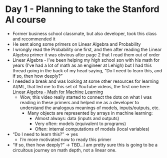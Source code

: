 # Day 1 - Planning to take the Stanford AI course
* Former business school classmate, but also developer, took this class and recommended it
* He sent along some primers on Linear Algebra and Probability
* I wrongly read the Probability one first, and then after reading the Linear Algebra primer it was obvious after page 2 that I read them out of order
* Linear Algebra - I’ve been helping my high school son with his math for years (I’ve had a lot of math as an engineer at Lehigh) but I had this thread going in the back of my head saying, “Do I need to learn this, and if so, then how deeply?” 
* I needed a break and was looking at some other resources for learning AI/ML, that led me to this set of YouTube videos, the first one here: [Linear Algebra - Math for Machine Learning](https://youtu.be/uZeDTwWcnuY?si=i-r1lj3N8esOE-C1)
  * Wow, this video really started to connect the dots on what I was reading in these primers and helped me as a developer to understand the analogous meanings of models, inputs/outputs, etc.
    * Many objects are represented by arrays in machine learning:
        * Almost always: data (inputs and outputs)
        * Very often: models (equivalent to programs)
        * Often: internal computations of models (local variables)
* “Do I need to learn this?” → yes
    * I’m more motivated now to ready this primer
* “If so, then how deeply?” → TBD…I am pretty sure this is going to be a circuitous journey on math depth, not a linear one. 
